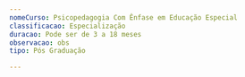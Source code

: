 ```yaml
---
nomeCurso: Psicopedagogia Com Ênfase em Educação Especial
classificacao: Especialização
duracao: Pode ser de 3 a 18 meses
observacao: obs
tipo: Pós Graduação

---
```


